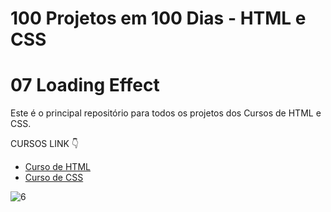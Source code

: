 # 100 Projetos em 100 Dias - HTML e CSS
# 07 Loading Effect 
Este é o principal repositório para todos os projetos dos Cursos de HTML e CSS.

CURSOS LINK 👇

-   [Curso de HTML](https://johnpires.com/cursos/html-tutorial/)
-   [Curso de CSS](https://johnpires.com/cursos/css-fundamentos-basicos/)

![6](https://user-images.githubusercontent.com/26515702/187816667-9d928a36-23aa-4965-97f0-f69274964973.png)
